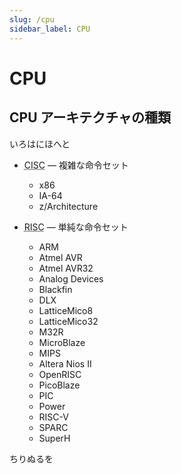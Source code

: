 ```yaml
---
slug: /cpu
sidebar_label: CPU
---
```


# CPU

## CPU アーキテクチャの種類

いろはにほへと

- <abbr title="Complex Instruction Set Computer">CISC</abbr> — 複雑な命令セット

  - x86
  - IA-64
  - z/Architecture

- <abbr title="Reduced Instruction Set Computer">RISC</abbr> — 単純な命令セット

  - ARM
  - Atmel AVR
  - Atmel AVR32
  - Analog Devices
  - Blackfin
  - DLX
  - LatticeMico8
  - LatticeMico32
  - M32R
  - MicroBlaze
  - MIPS
  - Altera Nios II
  - OpenRISC
  - PicoBlaze
  - PIC
  - Power
  - RISC-V
  - SPARC
  - SuperH

ちりぬるを